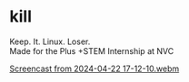 # kill

Keep. It. Linux. Loser. <br />
Made for the Plus +STEM Internship at NVC


[Screencast from 2024-04-22 17-12-10.webm](https://github.com/ateschan/kill/assets/89411709/93add6e3-dad3-4db1-a2c8-3922bdc6ae4b)
